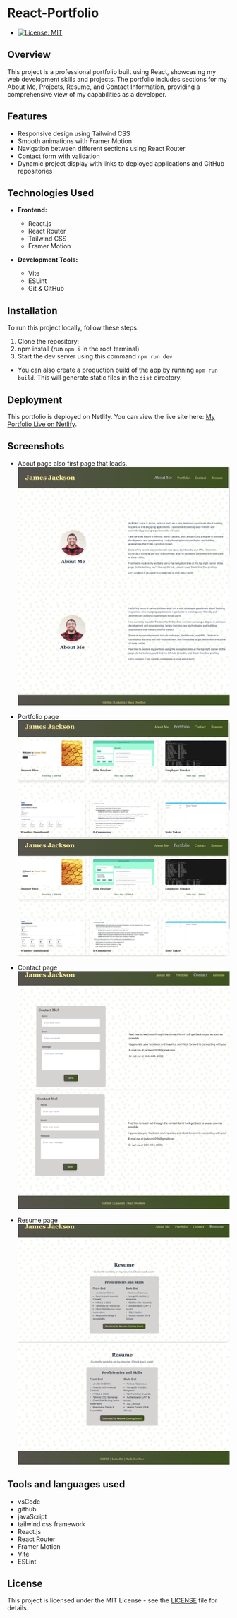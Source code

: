 # React-Portfolio

- [![License: MIT](https://img.shields.io/badge/License-MIT-yellow.svg)](https://opensource.org/licenses/MIT)

## Overview

This project is a professional portfolio built using React, showcasing my web development skills and projects. The portfolio includes sections for my About Me, Projects, Resume, and Contact Information, providing a comprehensive view of my capabilities as a developer.

## Features

- Responsive design using Tailwind CSS
- Smooth animations with Framer Motion
- Navigation between different sections using React Router
- Contact form with validation
- Dynamic project display with links to deployed applications and GitHub repositories

## Technologies Used

- **Frontend:**

  - React.js
  - React Router
  - Tailwind CSS
  - Framer Motion

- **Development Tools:**
  - Vite
  - ESLint
  - Git & GitHub

## Installation

To run this project locally, follow these steps:

1. Clone the repository:
2. npm install (run `npm i` in the root terminal)
3. Start the dev server using this command `npm run dev`

- You can also create a production build of the app by running `npm run build`. This will generate static files in the `dist` directory.

## Deployment

This portfolio is deployed on Netlify. You can view the live site here: [My Portfolio Live on Netlify](https://6716cb703e850fdd89c745ef--jamesjackson.netlify.app/About).

## Screenshots

- About page also first page that loads.
  ![About Page](/public/images/about1.png)
  ![About Page](/public/images/about2.png)

- Portfolio page
  ![Portfolio Page](/public/images/portfolio1.png)
  ![Portfolio Page](/public/images/portfolio1.png)

- Contact page
  ![Contact Page](/public/images/contact1.png)
  ![Contact Page](/public/images/contact2.png)

- Resume page
  ![Resume Page](/public/images/resume1.png)
  ![Resume Page](/public/images/resume2.png)

## Tools and languages used

- vsCode
- github
- javaScript
- tailwind css framework
- React.js
- React Router
- Framer Motion
- Vite
- ESLint

## License

This project is licensed under the MIT License - see the [LICENSE](LICENSE) file for details.
